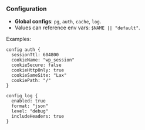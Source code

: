 ### Configuration

- **Global configs**: `pg`, `auth`, `cache`, `log`.
- Values can reference env vars: `$NAME || "default"`.

Examples:

```wp
config auth {
  sessionTtl: 604800
  cookieName: "wp_session"
  cookieSecure: false
  cookieHttpOnly: true
  cookieSameSite: "Lax"
  cookiePath: "/"
}

config log {
  enabled: true
  format: "json"
  level: "debug"
  includeHeaders: true
}
```


